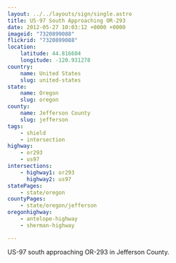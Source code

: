 ```yaml
---
layout: ../../layouts/sign/single.astro
title: US-97 South Approaching OR-293
date: 2012-05-27 10:03:12 +0000 +0000
imageid: "7320899088"
flickrid: "7320899088"
location:
    latitude: 44.816604
    longitude: -120.931278
country:
    name: United States
    slug: united-states
state:
    name: Oregon
    slug: oregon
county:
    name: Jefferson County
    slug: jefferson
tags:
    - shield
    - intersection
highway:
    - or293
    - us97
intersections:
    - highway1: or293
      highway2: us97
statePages:
    - state/oregon
countyPages:
    - state/oregon/jefferson
oregonhighway:
    - antelope-highway
    - sherman-highway

---
```

US-97 south approaching OR-293 in Jefferson County.